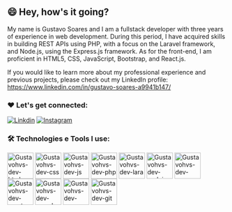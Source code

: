 ## 😄 Hey, how's it going?

My name is Gustavo Soares and I am a fullstack developer with three years of experience in web development. During this period, I have acquired skills in building REST APIs using PHP, with a focus on the Laravel framework, and Node.js, using the Express.js framework. As for the front-end, I am proficient in HTML5, CSS, JavaScript, Bootstrap, and React.js.

If you would like to learn more about my professional experience and previous projects, please check out my LinkedIn profile:
https://www.linkedin.com/in/gustavo-soares-a9941b147/

### ❤️ Let's get connected:

[![Linkdin](https://img.shields.io/badge/LinkedIn-0077B5?style=for-the-badge&logo=linkedin&logoColor=white)](https://www.linkedin.com/in/gustavo-soares-a9941b147/)
[![Instagram](https://img.shields.io/badge/Instagram-E4405F?style=for-the-badge&logo=instagram&logoColor=white)](https://www.instagram.com/gustavo.svg/)

### 🛠️ Technologies e Tools I use:

<div>
<img align="center" alt="Gustavohvs-dev-html" height="60" width="60" src="https://cdn.jsdelivr.net/gh/devicons/devicon/icons/html5/html5-original.svg"/>
<img align="center" alt="Gustavohvs-dev-css" height="60" width="60" src="https://cdn.jsdelivr.net/gh/devicons/devicon/icons/css3/css3-original.svg"/>
<img align="center" alt="Gustavohvs-dev-js" height="60" width="60" src="https://cdn.jsdelivr.net/gh/devicons/devicon/icons/javascript/javascript-original.svg"/>
<img align="center" alt="Gustavohvs-dev-php" height="60" width="60" src="https://cdn.jsdelivr.net/gh/devicons/devicon/icons/php/php-plain.svg"/>
<img align="center" alt="Gustavohvs-dev-lara" height="60" width="60" src="https://cdn.jsdelivr.net/gh/devicons/devicon/icons/laravel/laravel-plain.svg"/>
<img align="center" alt="Gustavohvs-dev-nodejs" height="60" width="60" src="https://cdn.jsdelivr.net/gh/devicons/devicon/icons/nodejs/nodejs-original.svg"/>
<img align="center" alt="Gustavohvs-dev-express" height="60" width="60" src="https://cdn.jsdelivr.net/gh/devicons/devicon/icons/express/express-original.svg"/>
<img align="center" alt="Gustavohvs-dev-react" height="60" width="60" src="https://cdn.jsdelivr.net/gh/devicons/devicon/icons/react/react-original.svg"/>
<img align="center" alt="Gustavohvs-dev-mysql" height="60" width="60" src="https://cdn.jsdelivr.net/gh/devicons/devicon/icons/mysql/mysql-original-wordmark.svg"/>
 <img align="center" alt="Gustavohvs-dev-mongoose" height="60" width="60" src="https://cdn.jsdelivr.net/gh/devicons/devicon/icons/mongodb/mongodb-original.svg"/>
<img align="center" alt="Gustavohvs-dev-git" height="60" width="60" src="https://cdn.jsdelivr.net/gh/devicons/devicon/icons/git/git-original.svg"/>
</div>

